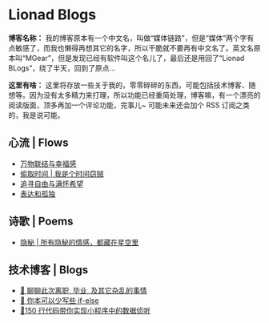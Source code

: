 # Lionad Blogs

**博客名称：** 我的博客原本有一个中文名，叫做“媒体链路”，但是“媒体”两个字有点敏感了，而我也懒得再想其它的名字，所以干脆就不要再有中文名了。英文名原本叫“MGear”，但是发现已经有软件叫这个名儿了，最后还是用回了“Lionad BLogs”，绕了半天，回到了原点...

**这里有啥：** 这里将存放一些关于我的，零零碎碎的东西，可能包括技术博客、随想等。因为没有太多精力来打理，所以功能已经重简处理，博客嘛，有一个漂亮的阅读版面，顶多再加一个评论功能，完事儿~ 可能未来还会加个 RSS 订阅之类的，我是说可能。

## 心流 | Flows

- [万物联结与幸福感](/articles/flow/万物联结与幸福感.html)
- [偷取时间 | 我是个时间窃贼](/articles/flow/偷取时间.html)
- [追寻自由与满怀希望](/articles/flow/追寻自由与满怀希望.html)
- [表达和孤独](/articles/flow/表达和孤独.html)

## 诗歌 | Poems

- [隐秘 | 所有隐秘的情感，都藏在星空里](/articles/flow/隐秘.html)

## 技术博客 | Blogs

- [💖 聊聊此次离职, 毕业, 及其它杂乱的事情](/articles/006-聊聊聊此次离职毕业及其它杂乱的事情.html)
- [📝 你本可以少写些 if-else](/articles/005-你本可以少写些if-else.html)
- [🚀150 行代码带你实现小程序中的数据侦听](/articles/004-150行代码带你实现小程序中的数据侦听.html)
